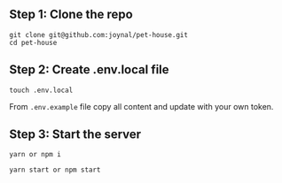 ## Step 1: Clone the repo

```
git clone git@github.com:joynal/pet-house.git
cd pet-house
```

## Step 2: Create .env.local file

```
touch .env.local
```

From `.env.example` file copy all content and update with your own token.

## Step 3: Start the server

```
yarn or npm i

yarn start or npm start
```
